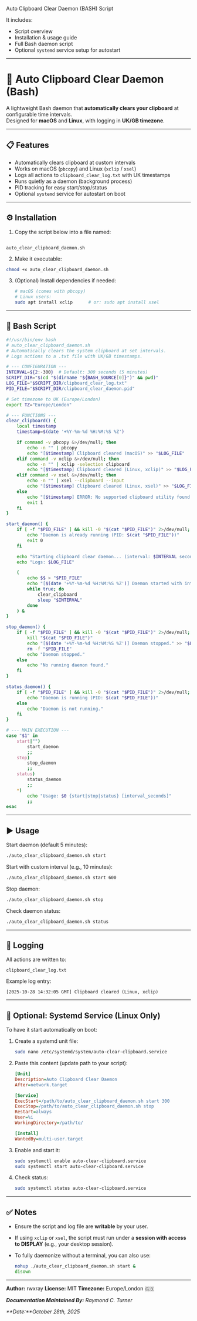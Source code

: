 Auto Clipboard Clear Daemon (BASH) Script

It includes:

* Script overview
* Installation & usage guide
* Full Bash daemon script
* Optional `systemd` service setup for autostart

---

# 🧰 Auto Clipboard Clear Daemon (Bash)

A lightweight Bash daemon that **automatically clears your clipboard** at configurable time intervals.  
Designed for **macOS** and **Linux**, with logging in **UK/GB timezone**.

---

## 📋 Features

- Automatically clears clipboard at custom intervals  
- Works on macOS (`pbcopy`) and Linux (`xclip` / `xsel`)  
- Logs all actions to `clipboard_clear_log.txt` with UK timestamps  
- Runs quietly as a daemon (background process)  
- PID tracking for easy start/stop/status  
- Optional `systemd` service for autostart on boot  

---

## ⚙️ Installation

1. Copy the script below into a file named:
```

auto_clear_clipboard_daemon.sh

````

2. Make it executable:
```bash
chmod +x auto_clear_clipboard_daemon.sh
````

3. (Optional) Install dependencies if needed:

   ```bash
   # macOS (comes with pbcopy)
   # Linux users:
   sudo apt install xclip      # or: sudo apt install xsel
   ```

---

## 🧩 Bash Script

```bash
#!/usr/bin/env bash
# auto_clear_clipboard_daemon.sh
# Automatically clears the system clipboard at set intervals.
# Logs actions to a .txt file with UK/GB timestamps.

# --- CONFIGURATION ---
INTERVAL=${2:-300}  # Default: 300 seconds (5 minutes)
SCRIPT_DIR="$(cd "$(dirname "${BASH_SOURCE[0]}")" && pwd)"
LOG_FILE="$SCRIPT_DIR/clipboard_clear_log.txt"
PID_FILE="$SCRIPT_DIR/clipboard_clear_daemon.pid"

# Set timezone to UK (Europe/London)
export TZ="Europe/London"

# --- FUNCTIONS ---
clear_clipboard() {
    local timestamp
    timestamp=$(date '+%Y-%m-%d %H:%M:%S %Z')

    if command -v pbcopy &>/dev/null; then
        echo -n "" | pbcopy
        echo "[$timestamp] Clipboard cleared (macOS)" >> "$LOG_FILE"
    elif command -v xclip &>/dev/null; then
        echo -n "" | xclip -selection clipboard
        echo "[$timestamp] Clipboard cleared (Linux, xclip)" >> "$LOG_FILE"
    elif command -v xsel &>/dev/null; then
        echo -n "" | xsel --clipboard --input
        echo "[$timestamp] Clipboard cleared (Linux, xsel)" >> "$LOG_FILE"
    else
        echo "[$timestamp] ERROR: No supported clipboard utility found." >> "$LOG_FILE"
        exit 1
    fi
}

start_daemon() {
    if [ -f "$PID_FILE" ] && kill -0 "$(cat "$PID_FILE")" 2>/dev/null; then
        echo "Daemon is already running (PID: $(cat "$PID_FILE"))"
        exit 0
    fi

    echo "Starting clipboard clear daemon... (interval: $INTERVAL seconds)"
    echo "Logs: $LOG_FILE"

    (
        echo $$ > "$PID_FILE"
        echo "[$(date '+%Y-%m-%d %H:%M:%S %Z')] Daemon started with interval $INTERVAL seconds." >> "$LOG_FILE"
        while true; do
            clear_clipboard
            sleep "$INTERVAL"
        done
    ) &
}

stop_daemon() {
    if [ -f "$PID_FILE" ] && kill -0 "$(cat "$PID_FILE")" 2>/dev/null; then
        kill "$(cat "$PID_FILE")"
        echo "[$(date '+%Y-%m-%d %H:%M:%S %Z')] Daemon stopped." >> "$LOG_FILE"
        rm -f "$PID_FILE"
        echo "Daemon stopped."
    else
        echo "No running daemon found."
    fi
}

status_daemon() {
    if [ -f "$PID_FILE" ] && kill -0 "$(cat "$PID_FILE")" 2>/dev/null; then
        echo "Daemon is running (PID: $(cat "$PID_FILE"))"
    else
        echo "Daemon is not running."
    fi
}

# --- MAIN EXECUTION ---
case "$1" in
    start|"")
        start_daemon
        ;;
    stop)
        stop_daemon
        ;;
    status)
        status_daemon
        ;;
    *)
        echo "Usage: $0 {start|stop|status} [interval_seconds]"
        ;;
esac
```

---

## ▶️ Usage

Start daemon (default 5 minutes):

```bash
./auto_clear_clipboard_daemon.sh start
```

Start with custom interval (e.g., 10 minutes):

```bash
./auto_clear_clipboard_daemon.sh start 600
```

Stop daemon:

```bash
./auto_clear_clipboard_daemon.sh stop
```

Check daemon status:

```bash
./auto_clear_clipboard_daemon.sh status
```

---

## 🧾 Logging

All actions are written to:

```
clipboard_clear_log.txt
```

Example log entry:

```
[2025-10-28 14:32:05 GMT] Clipboard cleared (Linux, xclip)
```

---

## 🔄 Optional: Systemd Service (Linux Only)

To have it start automatically on boot:

1. Create a systemd unit file:

   ```bash
   sudo nano /etc/systemd/system/auto-clear-clipboard.service
   ```

2. Paste this content (update path to your script):

   ```ini
   [Unit]
   Description=Auto Clipboard Clear Daemon
   After=network.target

   [Service]
   ExecStart=/path/to/auto_clear_clipboard_daemon.sh start 300
   ExecStop=/path/to/auto_clear_clipboard_daemon.sh stop
   Restart=always
   User=%i
   WorkingDirectory=/path/to/

   [Install]
   WantedBy=multi-user.target
   ```

3. Enable and start it:

   ```bash
   sudo systemctl enable auto-clear-clipboard.service
   sudo systemctl start auto-clear-clipboard.service
   ```

4. Check status:

   ```bash
   sudo systemctl status auto-clear-clipboard.service
   ```

---

## ✅ Notes

* Ensure the script and log file are **writable** by your user.
* If using `xclip` or `xsel`, the script must run under a **session with access to DISPLAY** (e.g., your desktop session).
* To fully daemonize without a terminal, you can also use:

  ```bash
  nohup ./auto_clear_clipboard_daemon.sh start &
  disown
  ```

---

**Author:** rwxray
**License:** MIT
**Timezone:** Europe/London 🇬🇧

_**Documentation Maintained By:** Raymond C. Turner_

_**Date:**October 28th, 2025_
